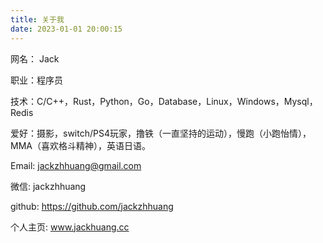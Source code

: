 ```yaml
---
title: 关于我
date: 2023-01-01 20:00:15
---
```


网名： Jack

职业：程序员

技术：C/C++，Rust，Python，Go，Database，Linux，Windows，Mysql，Redis

爱好：摄影，switch/PS4玩家，撸铁（一直坚持的运动），慢跑（小跑怡情），MMA（喜欢格斗精神），英语日语。

Email: jackzhhuang@gmail.com

微信: jackzhhuang

github: https://github.com/jackzhhuang

个人主页: www.jackhuang.cc
